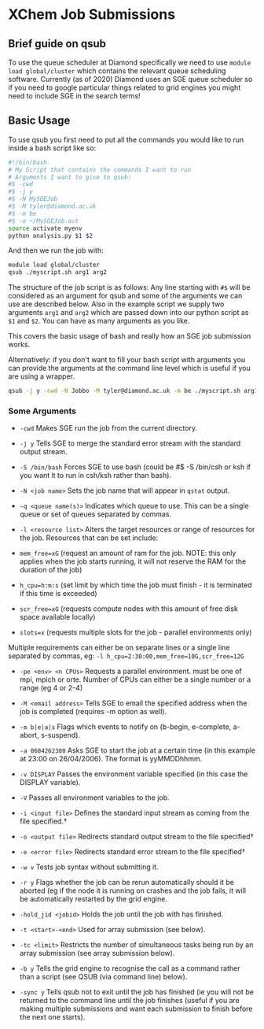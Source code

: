 # XChem Job Submissions

## Brief guide on qsub
To use the queue scheduler at Diamond specifically we need to use `module load global/cluster` which contains the relevant queue scheduling software.
Currently (as of 2020) Diamond uses an SGE queue scheduler so if you need to google particular things related to grid engines you might need to include SGE in the search terms!

## Basic Usage
To use qsub you first need to put all the commands you would like to run inside a bash script like so:
```bash
#!/bin/bash
# My Script that contains the commands I want to run
# Arguments I want to give to qsub:
#$ -cwd
#$ -j y
#$ -N MySGEJob
#$ -M tyler@diamond.ac.uk
#$ -m be
#$ -o ~/MySGEJob.out
source activate myenv
python analysis.py $1 $2
```
And then we run the job with:
```bash
module load global/cluster
qsub ./myscript.sh arg1 arg2
```

The structure of the job script is as follows:
Any line starting with `#$` will be considered as an argument for qsub and some of the arguments we can use are described below.
Also in the example script we supply two arguments `arg1` and `arg2` which are passed down into our python script as `$1` and `$2`. You can have as many arguments as you like.

This covers the basic usage of bash and really how an SGE job submission works.

Alternatively: if you don't want to fill your bash script with arguments you can provide the arguments at the command line level which is useful if you are using a wrapper.
```bash
qsub -j y -cwd -N Jobbo -M tyler@diamond.ac.uk -m be ./myscript.sh arg1 arg2
```

### Some Arguments
* `-cwd`	Makes SGE run the job from the current directory.

* `-j y`	Tells SGE to merge the standard error stream with the standard output stream.

* `-S /bin/bash`	Forces SGE to use bash (could be #$ -S /bin/csh or ksh if you want it to run in csh/ksh rather than bash).

* `-N <job name>`	Sets the job name that will appear in `qstat` output.

* `-q <queue name(s)>`	Indicates which queue to use. This can be a single queue or set of queues separated by commas.

* `-l <resource list>`	Alters the target resources or range of resources for the job. Resources that can be set include:

* `mem_free=xG` (request an amount of ram for the job. NOTE: this only applies when the job starts running, it will not reserve the RAM for the duration of the job)

* `h_cpu=h:m:s` (set limit by which time the job must finish - it is terminated if this time is exceeded)

* `scr_free=xG` (requests compute nodes with this amount of free disk space available locally)

* `slots=x` (requests multiple slots for the job - parallel environments only)

Multiple requirements can either be on separate lines or a single line separated by commas, eg: `-l h_cpu=2:30:00,mem_free=10G,scr_free=12G`

* `-pe <env> <n CPUs>`	Requests a parallel environment. <env> must be one of mpi, mpich or orte. Number of CPUs can either be a single number or a range (eg 4 or 2-4)

* `-M <email address>`	Tells SGE to email the specified address when the job is completed (requires -m option as well).

* `-m b|e|a|s`	Flags which events to notify on (b-begin, e-complete, a-abort, s-suspend).

* `-a 0604262300`	Asks SGE to start the job at a certain time (in this example at 23:00 on 26/04/2006). The format is yyMMDDhhmm.

* `-v DISPLAY`	Passes the environment variable specified (in this case the DISPLAY variable).

* `-V`	Passes all environment variables to the job.

* `-i <input file>`	Defines the standard input stream as coming from the file specified.†

* `-o <output file>`	Redirects standard output stream to the file specified†

* `-e <error file>`	Redirects standard error stream to the file specified†

* `-w v`	Tests job syntax without submitting it.

* `-r y`	Flags whether the job can be rerun automatically should it be aborted (eg if the node it is running on crashes and the job fails, it will be automatically restarted by the grid engine.

* `-hold_jid <jobid>`	Holds the job until the job with <jobid> has finished.

* `-t <start>-<end>`	Used for array submission (see below).

* `-tc <limit>`	Restricts the number of simultaneous tasks being run by an array submission (see array submission below).

* `-b y`	Tells the grid engine to recognise the call as a command rather than a script (see QSUB (via command line) below).

* `-sync y`	Tells qsub not to exit until the job has finished (ie you will not be returned to the command line until the job finishes (useful if you are making multiple submissions and want each submission to finish before the next one starts).